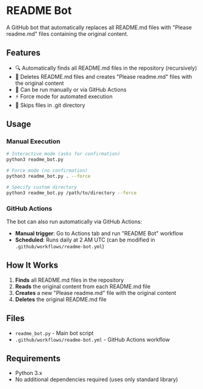 # README Bot

A GitHub bot that automatically replaces all README.md files with "Please readme.md" files containing the original content.

## Features

- 🔍 Automatically finds all README.md files in the repository (recursively)
- 📝 Deletes README.md files and creates "Please readme.md" files with the original content
- 🤖 Can be run manually or via GitHub Actions
- ⚡ Force mode for automated execution
- 🚫 Skips files in .git directory

## Usage

### Manual Execution

```bash
# Interactive mode (asks for confirmation)
python3 readme_bot.py

# Force mode (no confirmation)
python3 readme_bot.py . --force

# Specify custom directory
python3 readme_bot.py /path/to/directory --force
```

### GitHub Actions

The bot can also run automatically via GitHub Actions:

- **Manual trigger**: Go to Actions tab and run "README Bot" workflow
- **Scheduled**: Runs daily at 2 AM UTC (can be modified in `.github/workflows/readme-bot.yml`)

## How It Works

1. **Finds** all README.md files in the repository
2. **Reads** the original content from each README.md file
3. **Creates** a new "Please readme.md" file with the original content
4. **Deletes** the original README.md file

## Files

- `readme_bot.py` - Main bot script
- `.github/workflows/readme-bot.yml` - GitHub Actions workflow

## Requirements

- Python 3.x
- No additional dependencies required (uses only standard library)